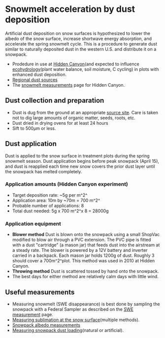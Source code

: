 # Snowmelt acceleration by dust deposition

Artificial dust deposition on snow surfaces is hypothesized to lower the
albedo of the snow surface, increase shortwave energy absorption, and
accelerate the spring snowmelt cycle. This is a procedure to generate
dust similar to naturally deposited dust in the western U.S. and
distribute it on a snowpack.

* Prodedure in use at [Hidden Canyon](/hiddencanyon/hc_sitedescription.md)(and expected to influence [ecohydrology](/hiddencanyon/hc_overview.md)(plant water balance, soil moisture, C cycling) in plots with enhanced dust deposition.
* [Regional dust sources](westerndust.md)
* The [snowmelt measurements](/hiddencanyon/hc_snowmeltlog_1.md) page for Hidden Canyon.

## Dust collection and preparation

- Dust is dug from the ground at an appropriate [source site](westerndust.md). Care is taken not to dig large amounts of organic matter, seeds, roots, etc. 
- Dust dried in drying ovens for at least 24 hours
- Sift to 500µm or less.

## Dust application

Dust is applied to the snow surface in treatment plots during the spring
snowmelt season. Dust application begins before peak snowpack (April
15), and dust is reapplied each time new snow covers the prior dust
layer until the snowpack has melted completely.

### Application amounts (Hidden Canyon experiment)

* Target deposition rate: ~5g per m^2^
* Application area: 10m by ~70m = 700 m^2^
* Probable number of applications: 8
* Total dust needed: 5g x 700 m^2^x 8 = 28000g

### Application equipment

- **Blower method** Dust is blown onto the snowpack using a small ShopVac modified to blow air through a PVC extension. The PVC pipe is fitted with a dust "cartridge" (a mason jar) that feeds dust into the airstream at a steady rate. The blower is powered by a 12V battery and inverter carried in a backpack. Each mason jar holds 1200g of dust. Roughly 3 should cover a 700m^2^plot. This method was used in 2010 at Hidden Canyon.
- **Throwing method** Dust is scattered tossed by hand onto the snowpack.
- The best days for either method are relatively calm days with little wind.

## Useful measurements

* Measuring snowmelt (SWE disappearance) is best done by sampling the snowpack with a Federal Sampler as described on the [SWE measurement](proc_measuringswe.md) page.
* [Measuring sublimation at the snow surface](proc_snowsurfacesublimation.md)(multiple methods).
* [Snowpack albedo measurements](proc_snowpackalbedo.md)
* [Measuring snowpack dust loading](proc_snowpackdustloading.md)(natural or artificial).

